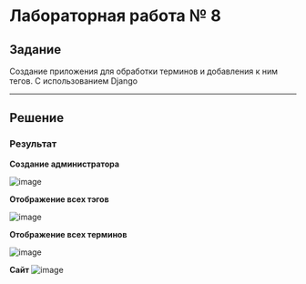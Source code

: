 # Лабораторная работа № 8

## Задание

Создание приложения для обработки терминов и добавления к ним тегов. С использованием Django

---

## Решение

### Результат

**Создание администратора**

![image](https://github.com/user-attachments/assets/6a8ac290-cd4d-45c7-b6c8-e34aa1d66e09)

**Отображение всех тэгов**

![image](https://github.com/user-attachments/assets/3670b236-8813-4408-a062-1bd796fcf5b0)



**Отображение всех терминов**

![image](https://github.com/user-attachments/assets/9b21cff7-5fd0-4170-8ab2-b39b386fd5ef)


**Сайт**
![image](https://github.com/user-attachments/assets/165097f4-0848-4226-921c-389b82bd1b0f)

